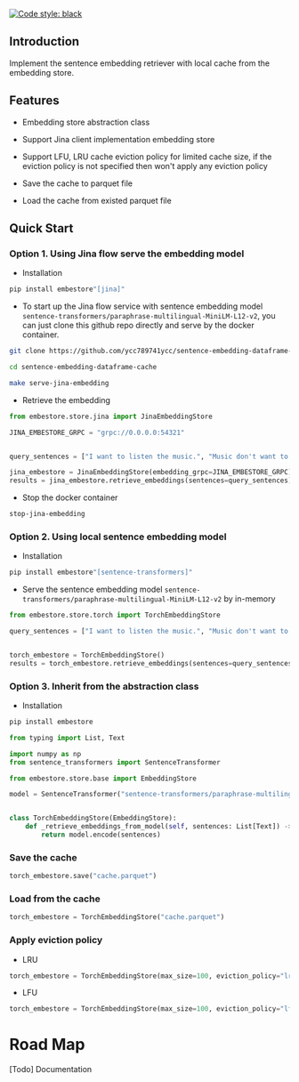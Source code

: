 [![Code style: black](https://img.shields.io/badge/code%20style-black-000000.svg)](https://github.com/psf/black)

## Introduction

Implement the sentence embedding retriever with local cache from the embedding store.

## Features

* Embedding store abstraction class

* Support Jina client implementation embedding store

* Support LFU, LRU cache eviction policy for limited cache size, if the eviction policy is not specified then won't
apply any eviction policy

* Save the cache to parquet file

* Load the cache from existed parquet file

## Quick Start

### **Option 1.** Using Jina flow serve the embedding model

* Installation

```bash
pip install embestore"[jina]"
```

* To start up the Jina flow service with sentence embedding model
`sentence-transformers/paraphrase-multilingual-MiniLM-L12-v2`, you can just clone
this github repo directly and serve by the docker container.

```bash
git clone https://github.com/ycc789741ycc/sentence-embedding-dataframe-cache.git

cd sentence-embedding-dataframe-cache

make serve-jina-embedding
```

* Retrieve the embedding

```python
from embestore.store.jina import JinaEmbeddingStore

JINA_EMBESTORE_GRPC = "grpc://0.0.0.0:54321"


query_sentences = ["I want to listen the music.", "Music don't want to listen me."]

jina_embestore = JinaEmbeddingStore(embedding_grpc=JINA_EMBESTORE_GRPC)
results = jina_embestore.retrieve_embeddings(sentences=query_sentences)
```

* Stop the docker container

```bash
stop-jina-embedding
```

### **Option 2.** Using local sentence embedding model

* Installation

```bash
pip install embestore"[sentence-transformers]"
```

* Serve the sentence embedding model `sentence-transformers/paraphrase-multilingual-MiniLM-L12-v2` by in-memory

```python
from embestore.store.torch import TorchEmbeddingStore

query_sentences = ["I want to listen the music.", "Music don't want to listen me."]


torch_embestore = TorchEmbeddingStore()
results = torch_embestore.retrieve_embeddings(sentences=query_sentences)
```

### **Option 3.** Inherit from the abstraction class

* Installation

```bash
pip install embestore
```

```python
from typing import List, Text

import numpy as np
from sentence_transformers import SentenceTransformer

from embestore.store.base import EmbeddingStore

model = SentenceTransformer("sentence-transformers/paraphrase-multilingual-MiniLM-L12-v2").eval()


class TorchEmbeddingStore(EmbeddingStore):
    def _retrieve_embeddings_from_model(self, sentences: List[Text]) -> np.ndarray:
        return model.encode(sentences)
```

### Save the cache

```python
torch_embestore.save("cache.parquet")
```

### Load from the cache

```python
torch_embestore = TorchEmbeddingStore("cache.parquet")
```

### Apply eviction policy

* LRU

```python
torch_embestore = TorchEmbeddingStore(max_size=100, eviction_policy="lru")
```

* LFU

```python
torch_embestore = TorchEmbeddingStore(max_size=100, eviction_policy="lfu")
```

# Road Map

[Todo] Documentation
